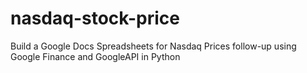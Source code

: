 # nasdaq-stock-price
Build a Google Docs Spreadsheets for Nasdaq Prices follow-up using Google Finance and GoogleAPI in Python
